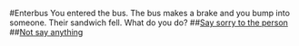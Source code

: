 #Enterbus
You entered the bus. The bus makes a brake and you bump into someone. Their sandwich fell. What do you do?
##[Say sorry to the person](sorry.md)
##[Not say anything](ignore.md)